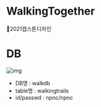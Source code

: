 # WalkingTogether
🐶2021캡스톤디자인

# DB
![img](C:\Users\DY\Documents\WalkingTogether\img\walkingtrails_table.PNG)
- DB명 : walkdb
- table명 : walkingtrails
- id/passwd : npnc/npnc